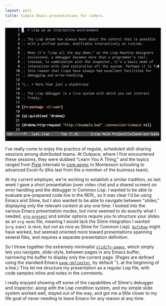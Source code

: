 ```yaml
---
layout: post
title: Simple Emacs presentations for coders.
---
```


![slidify-pages-mode](/images/slidify-pages.gif "slidify-pages-mod")

I've really come to enjoy the practice of regular, scheduled
skill-sharing sessions among distributed teams. At Outpace, where I
first encountered these sessions, they were dubbed "Learn You A
Thing," and the topics ranged from
[Pixie](https://github.com/pixie-lang/pixie) internals to
[core.async](https://github.com/clojure/core.async) to Montessori
schooling to advanced Excel-fu (this last from the a member of the
business team).

At my current employer, we're working to establish a similar
tradition, so last week I gave a short presentation (over video chat
and a shared screen) on error handling and the debugger in Common
Lisp. I wanted to be able to evaluate pre-prepared code live in the
REPL, so it was clear I'd be using Emacs and Slime, but I also wanted
to be able to navigate between "slides," displaying only the relevant
content at any one time. I looked into the various Emacs presentation
modes, but none seemed to do exactly what I
needed. [`org-present`](https://github.com/rlister/org-present) and
similar options require you to structure your slides as an `org-mode`
file, meaning I would lack the Slime integration I wanted (`org-babel`
is nice, but not as nice as Slime for Common
Lisp). [`bufshow`](https://github.com/pjones/bufshow) might have
worked, but seemed oriented more toward presentations spanning several
files, and requires a separate presentation definition.

So I threw together the extremely minimalist
[`slidify-pages`](https://github.com/enaeher/slidify-pages), which
simply lets you navigate, slide-style, between pages in any Emacs
buffer, narrowing the buffer to display only the current page. (Pages
are defined using the standard Emacs
[`page-delimiter`](http://www.gnu.org/software/emacs/manual/html_node/emacs/Pages.html),
by default <kbd>^L</kbd> at the beginning of a line.) This let me structure my
presentation as a regular Lisp file, with code samples inline and
notes in the comments.

I really enjoyed showing off some of the capabilities of Slime's
debugger and inspector, along with the Lisp condition system, and my
simple slide system worked well, stayed out of the way, and got me a
little closer to my life goal of never needing to leave Emacs for any
reason at any time.
